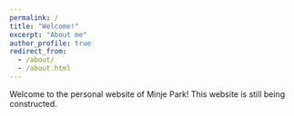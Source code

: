 ```yaml
---
permalink: /
title: "Welcome!"
excerpt: "About me"
author_profile: true
redirect_from: 
  - /about/
  - /about.html
---
```


Welcome to the personal website of Minje Park! This website is still being constructed.
